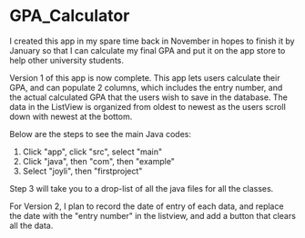 # GPA_Calculator
I created this app in my spare time back in November in hopes to finish it by January so that I can calculate my final GPA and put it on the app store to help other university students.

Version 1 of this app is now complete. This app lets users calculate their GPA, and can populate 2 columns, which includes the entry number, and the actual calculated GPA that the users wish to save in the database. The data in the ListView is organized from oldest to newest as the users scroll down with newest at the bottom. 

Below are the steps to see the main Java codes:
 1. Click "app", click "src", select "main"
 2. Click "java", then "com", then "example"
 3. Select "joyli", then "firstproject"

Step 3 will take you to a drop-list of all the java files for all the classes. 

For Version 2, I plan to record the date of entry of each data, and replace the date with the "entry number" in the listview, and add a button that clears all the data. 
